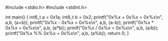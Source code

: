 #include <stdio.h>
#include <stdint.h>

int main()
{
    int8_t a = 0x1a;
    int8_t b = 0x2;
    printf("0x%x + 0x%x = 0x%x\n", a,b, (a+b));
    printf("0x%x - 0x%x = 0x%x\n", a,b, (a-b));
    printf("0x%x * 0x%x = 0x%x\n", a,b, (a*b));
    printf("0x%x / 0x%x = 0x%x\n", a,b, (a/b));
    printf("0x%x %% 0x%x = 0x%x\n", a,b, (a%b));
    return 0;
}
